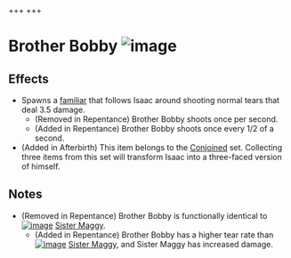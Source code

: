 +++
+++

 # Brother Bobby ![image](/image/Brother_Bobby.png) 

Effects
---------


* Spawns a [familiar](/wiki/Familiar "Familiar") that follows Isaac around shooting normal tears that deal 3.5 damage.
	+ (Removed in Repentance) Brother Bobby shoots once per second.
	+ (Added in Repentance) Brother Bobby shoots once every 1/2 of a second.
* (Added in Afterbirth) This item belongs to the [Conjoined](/wiki/Conjoined "Conjoined") set. Collecting three items from this set will transform Isaac into a three-faced version of himself.


Notes
-------


* (Removed in Repentance) Brother Bobby is functionally identical to [![image](/image/Sister_Maggy.png)](/wiki/Sister_Maggy "Sister Maggy") [Sister Maggy](/wiki/Sister_Maggy "Sister Maggy").
	+ (Added in Repentance) Brother Bobby has a higher tear rate than [![image](/image/Sister_Maggy.png)](/wiki/Sister_Maggy "Sister Maggy") [Sister Maggy](/wiki/Sister_Maggy "Sister Maggy"), and Sister Maggy has increased damage.


